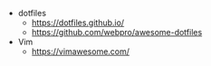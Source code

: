 * dotfiles
  * https://dotfiles.github.io/
  * https://github.com/webpro/awesome-dotfiles
* Vim
  * https://vimawesome.com/